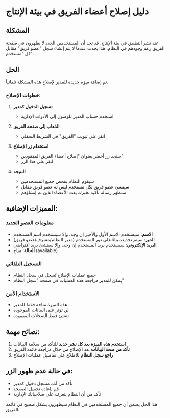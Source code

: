 # دليل إصلاح أعضاء الفريق في بيئة الإنتاج

## المشكلة
عند نشر التطبيق في بيئة الإنتاج، قد تجد أن المستخدمين الجدد لا يظهرون في صفحة الفريق رغم وجودهم في النظام. هذا يحدث عندما لا يتم إنشاء سجل "عضو فريق" مقابل كل "مستخدم".

## الحل
تم إضافة ميزة جديدة للمدير لإصلاح هذه المشكلة تلقائياً.

### خطوات الإصلاح:

1. **تسجيل الدخول كمدير**
   - استخدم حساب المدير للوصول إلى الأدوات الإدارية

2. **الذهاب إلى صفحة الفريق**
   - انقر على تبويب "الفريق" في الشريط السفلي

3. **استخدام زر الإصلاح**
   - ستجد زر أخضر بعنوان "إصلاح أعضاء الفريق المفقودين"
   - انقر على هذا الزر

4. **النتيجة**
   - سيقوم النظام بفحص جميع المستخدمين
   - سينشئ عضو فريق لكل مستخدم ليس له عضو فريق مقابل
   - ستظهر رسالة تأكيد تخبرك بعدد الأعضاء الذين تم إنشاؤهم

## المميزات الإضافية:

### معلومات العضو الجديد
- **الاسم**: سيستخدم الاسم الأول والأخير إن وجد، وإلا سيستخدم اسم المستخدم
- **الدور**: سيتم تحديده بناءً على دور المستخدم (مدير النظام/مشرف/عضو فريق)
- **البريد الإلكتروني**: سيستخدم بريد المستخدم إن وجد، وإلا سينشئ بريد افتراضي
- **الحالة**: متاح (available)

### التسجيل التلقائي
- جميع عمليات الإصلاح تُسجل في سجل النظام
- يمكن للمدير مراجعة هذه العمليات في صفحة "سجل النظام"

### الاستخدام الآمن
- هذه الميزة متاحة فقط للمدير
- لن تؤثر على البيانات الموجودة
- تنشئ فقط السجلات المفقودة

## نصائح مهمة:

1. **استخدم هذه الميزة بعد كل نشر جديد** للتأكد من سلامة البيانات
2. **تأكد من صحة البيانات** بعد الإصلاح من خلال مراجعة قائمة الفريق
3. **راجع سجل النظام** للاطلاع على تفاصيل عمليات الإصلاح

## في حالة عدم ظهور الزر:
- تأكد من أنك مسجل دخول كمدير
- قم بإعادة تحميل الصفحة
- تأكد من أن النظام يتعرف على صلاحياتك الإدارية

هذا الحل يضمن أن جميع المستخدمين في النظام سيظهرون بشكل صحيح في قائمة الفريق.